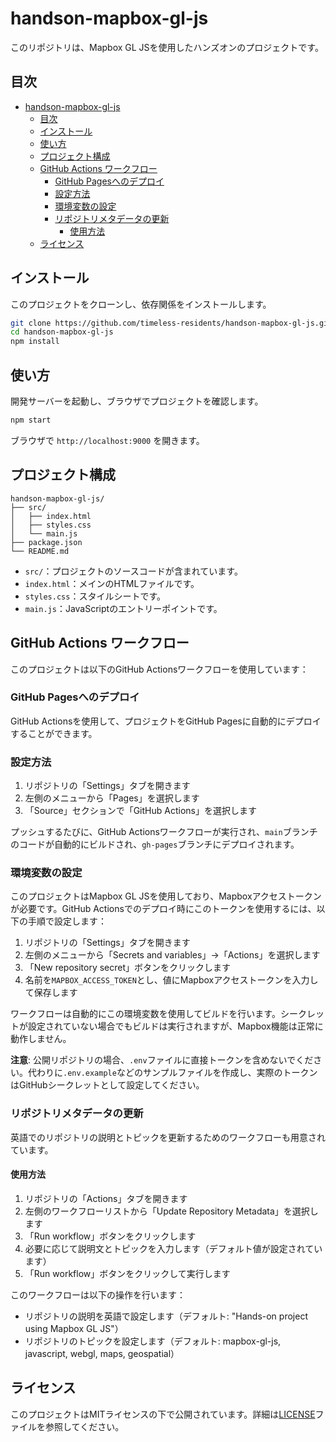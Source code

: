# handson-mapbox-gl-js

このリポジトリは、Mapbox GL JSを使用したハンズオンのプロジェクトです。

## 目次
- [handson-mapbox-gl-js](#handson-mapbox-gl-js)
  - [目次](#目次)
  - [インストール](#インストール)
  - [使い方](#使い方)
  - [プロジェクト構成](#プロジェクト構成)
  - [GitHub Actions ワークフロー](#github-actions-ワークフロー)
    - [GitHub Pagesへのデプロイ](#github-pagesへのデプロイ)
    - [設定方法](#設定方法)
    - [環境変数の設定](#環境変数の設定)
    - [リポジトリメタデータの更新](#リポジトリメタデータの更新)
      - [使用方法](#使用方法)
  - [ライセンス](#ライセンス)

## インストール

このプロジェクトをクローンし、依存関係をインストールします。

```bash
git clone https://github.com/timeless-residents/handson-mapbox-gl-js.git
cd handson-mapbox-gl-js
npm install
```

## 使い方

開発サーバーを起動し、ブラウザでプロジェクトを確認します。

```bash
npm start
```

ブラウザで `http://localhost:9000` を開きます。

## プロジェクト構成

```
handson-mapbox-gl-js/
├── src/
│   ├── index.html
│   ├── styles.css
│   └── main.js
├── package.json
└── README.md
```

- `src/`：プロジェクトのソースコードが含まれています。
- `index.html`：メインのHTMLファイルです。
- `styles.css`：スタイルシートです。
- `main.js`：JavaScriptのエントリーポイントです。

## GitHub Actions ワークフロー

このプロジェクトは以下のGitHub Actionsワークフローを使用しています：

### GitHub Pagesへのデプロイ

GitHub Actionsを使用して、プロジェクトをGitHub Pagesに自動的にデプロイすることができます。

### 設定方法

1. リポジトリの「Settings」タブを開きます
2. 左側のメニューから「Pages」を選択します
3. 「Source」セクションで「GitHub Actions」を選択します

プッシュするたびに、GitHub Actionsワークフローが実行され、`main`ブランチのコードが自動的にビルドされ、`gh-pages`ブランチにデプロイされます。

### 環境変数の設定

このプロジェクトはMapbox GL JSを使用しており、Mapboxアクセストークンが必要です。GitHub Actionsでのデプロイ時にこのトークンを使用するには、以下の手順で設定します：

1. リポジトリの「Settings」タブを開きます
2. 左側のメニューから「Secrets and variables」→「Actions」を選択します
3. 「New repository secret」ボタンをクリックします
4. 名前を`MAPBOX_ACCESS_TOKEN`とし、値にMapboxアクセストークンを入力して保存します

ワークフローは自動的にこの環境変数を使用してビルドを行います。シークレットが設定されていない場合でもビルドは実行されますが、Mapbox機能は正常に動作しません。

**注意**: 公開リポジトリの場合、`.env`ファイルに直接トークンを含めないでください。代わりに`.env.example`などのサンプルファイルを作成し、実際のトークンはGitHubシークレットとして設定してください。

### リポジトリメタデータの更新

英語でのリポジトリの説明とトピックを更新するためのワークフローも用意されています。

#### 使用方法

1. リポジトリの「Actions」タブを開きます
2. 左側のワークフローリストから「Update Repository Metadata」を選択します
3. 「Run workflow」ボタンをクリックします
4. 必要に応じて説明文とトピックを入力します（デフォルト値が設定されています）
5. 「Run workflow」ボタンをクリックして実行します

このワークフローは以下の操作を行います：
- リポジトリの説明を英語で設定します（デフォルト: "Hands-on project using Mapbox GL JS"）
- リポジトリのトピックを設定します（デフォルト: mapbox-gl-js, javascript, webgl, maps, geospatial）

## ライセンス

このプロジェクトはMITライセンスの下で公開されています。詳細は[LICENSE](LICENSE)ファイルを参照してください。
